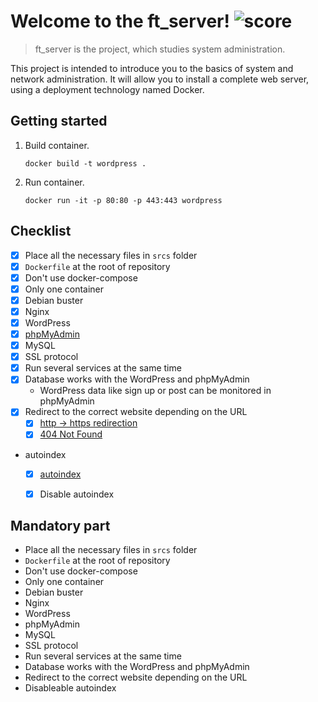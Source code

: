 # Welcome to the ft_server! ![score](https://img.shields.io/badge/0/100-5cb85c?style=for-the-badge) 
> ft_server is the project, which studies system administration.

This project is intended to introduce you to the basics of system and network administration. It will allow you to install a complete web server, using a deployment technology named Docker.

## Getting started
1. Build container.

    ```shell
    docker build -t wordpress .
    ```

2. Run container.

    ```shell
    docker run -it -p 80:80 -p 443:443 wordpress
    ```


## Checklist

- [x] Place all the necessary files in `srcs` folder
- [x] `Dockerfile` at the root of repository
- [x] Don't use docker-compose
- [x] Only one container
- [x] Debian buster
- [x] Nginx
- [x] WordPress
- [x] [phpMyAdmin](http://localhost/phpmyadmin)
- [x] MySQL
- [x] SSL protocol
- [x] Run several services at the same time
- [x] Database works with the WordPress and phpMyAdmin
    - WordPress data like sign up or post can be monitored in phpMyAdmin
- [x] Redirect to the correct website depending on the URL
    - [x] [http -> https redirection](http://localhost)
    - [x] [404 Not Found](http://localhost/index.html)
- autoindex
    - [x] [autoindex](http://localhost/wp-admin/js/)
    - [x] Disable autoindex


## Mandatory part

- Place all the necessary files in `srcs` folder
- `Dockerfile` at the root of repository
- Don't use docker-compose
- Only one container
- Debian buster
- Nginx
- WordPress
- phpMyAdmin
- MySQL
- SSL protocol
- Run several services at the same time
- Database works with the WordPress and phpMyAdmin
- Redirect to the correct website depending on the URL
- Disableable autoindex